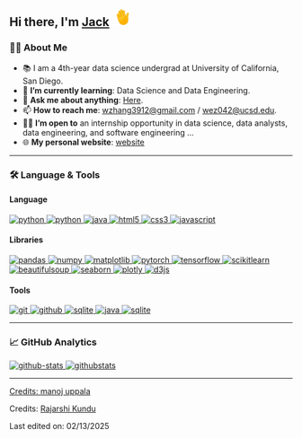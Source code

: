 ## Hi there, I'm [Jack][github] <img src="https://raw.githubusercontent.com/Wzhang3912/Wzhang3912/main/assets/images/hand-waving.gif" width="30px"></h2>

### 🙋‍♂️ About Me

- 📚 I am a 4th-year data science undergrad at University of California, San Diego.
- 🌱 **I’m currently learning**: Data Science and Data Engineering.
- 💬 **Ask me about anything**: [Here][issue].
- 📫 **How to reach me**: wzhang3912@gmail.com / wez042@ucsd.edu.
- 👨‍💻 **I’m open to** an internship opportunity in data science, data analysts, data engineering, and software engineering ...
- 🌐 **My personal website**: [website][website]

---

### 🛠 Language & Tools

<h4 align="left">Language</h4>
<p align="left">
  <a href="https://www.python.org/" target="_blank"> 
    <img src="https://img.shields.io/badge/Python%20-007396.svg?style=for-the-badge&logo=Python&logoColor=FFD43B"
      alt="python"/>
  </a>

  <a href="https://www.w3schools.com/sql/" target="_blank"> 
    <img src="https://img.shields.io/badge/SQL%20-0F80CC.svg?style=for-the-badge&logo=sql"
      alt="python"/>
  </a>

  <a href="https://www.java.com" target="_blank"> 
    <img src="https://img.shields.io/badge/Java-f89820.svg?style=for-the-badge&logo=java&logoColor=white" 
      alt="java"/> 
  </a>

  <a href="https://www.w3.org/html/" target="_blank"> 
    <img src="https://img.shields.io/badge/html-E34F26.svg?style=for-the-badge&logo=html5&logoColor=white"
      alt="html5"/> 
  </a>

  <a href="https://www.w3schools.com/css/" target="_blank">
    <img src="https://img.shields.io/badge/css-1572B6.svg?style=for-the-badge&logo=css3&logoColor=white"
      alt="css3"/>
  </a>

  <a href="https://developer.mozilla.org/en-US/docs/Web/JavaScript" target="_blank"> 
    <img src="https://img.shields.io/badge/Javascript-F7DF1E.svg?style=for-the-badge&logo=javascript&logoColor=black"
      alt="javascript"/> 
  </a>

</p>

<h4 align="left">Libraries</h4>
<p align="left">
  <a href="https://pandas.pydata.org/" target="_blank"> 
    <img src="https://img.shields.io/badge/Pandas-150458?style=for-the-badge&logo=pandas&logoColor=fff"
      alt="pandas"/> 
  </a>

  <a href="https://numpy.org/" target="_blank"> 
    <img src="https://img.shields.io/badge/NumPy-4DABCF?style=for-the-badge&logo=numpy&logoColor=fff"
      alt="numpy"/> 
  </a>

  <a href="https://matplotlib.org/" target="_blank">
    <img src="https://custom-icon-badges.demolab.com/badge/Matplotlib-71D291?style=for-the-badge&logo=matplotlib&logoColor=fff" alt="matplotlib"/>
  </a>

  <a href="https://pytorch.org/" target="_blank"> 
    <img src="https://img.shields.io/badge/PyTorch-EE4C2C.svg?style=for-the-badge&logo=PyTorch&logoColor=white"
      alt="pytorch"/> 
  </a>

  <a href="https://www.tensorflow.org/" target="_blank"> 
    <img src="https://img.shields.io/badge/TensorFlow-FF6F00.svg?style=for-the-badge&logo=Tensorflow&logoColor=white"
      alt="tensorflow"/> 
  </a>

  <a href="https://scikit-learn.org/" target="_blank"> 
    <img src="https://img.shields.io/badge/Scikit Learn-29ABE2.svg?style=for-the-badge&logo=Scikitlearn&logoColor=white"
      alt="scikitlearn"/> 
  </a>

  <a href="https://www.crummy.com/software/BeautifulSoup/bs4/doc/" target="_blank"> 
    <img src="https://img.shields.io/badge/Beautiful Soup-34b9ab.svg?style=for-the-badge&logo=BeautifulSoup&logoColor=white"
      alt="beautifulsoup"/> 
  </a>

  <a href="https://seaborn.pydata.org/" target="_blank"> 
    <img src="https://img.shields.io/badge/seaborn-1f77b4.svg?style=for-the-badge&logo=seaborn&logoColor=white"
      alt="seaborn"/> 
  </a>

  <a href="https://plotly.com/" target="_blank"> 
    <img src="https://img.shields.io/badge/plotly-2a3f5f.svg?style=for-the-badge&logo=plotly&logoColor=white"
      alt="plotly"/> 
  </a>

  <a href="https://d3js.org/" target="_blank"> 
    <img src="https://img.shields.io/badge/D3.js-F9A03C.svg?style=for-the-badge&logo=d3&logoColor=white"
      alt="d3js"/> 
  </a>


</p>

<h4 align="left">Tools</h4>
<p align="left">
  <a href="https://git-scm.com/" target="_blank">
    <img src="https://img.shields.io/badge/git-F05032.svg?style=for-the-badge&logo=git&logoColor=white"
      alt="git"/>
  </a>

  <a href="https://github.com/Wzhang3912" target="_blank">
    <img src="https://img.shields.io/badge/github-181717.svg?style=for-the-badge&logo=github&logoColor=white" alt="github"/>
  </a>

  <a href="https://jupyter.org/" target="_blank"> 
  <img src="https://img.shields.io/badge/Jupyter-F26D21.svg?style=for-the-badge&logo=jupyter&logoColor=white"
    alt="sqlite"/>
  </a>

  <a href="https://www.postgresql.org" target="_blank"> 
    <img src="https://img.shields.io/badge/Postgres-%23316192.svg?style=for-the-badge&logo=postgresql&logoColor=white"
      alt="java"/>
  </a>

  <a href="https://www.sqlite.org/" target="_blank"> 
    <img src="https://img.shields.io/badge/SQLite-%2307405e.svg?style=for-the-badge&logo=sqlite&logoColor=white"
      alt="sqlite"/>
  </a>

</p>

---

### 📈 GitHub Analytics

<a href="https://github.com/Wzhang3912">
  <img height="160em" src="https://github-readme-stats.vercel.app/api/?username=Wzhang3912&&show_icons=true&theme=trasparent&hide_rank=True" alt="github-stats"/>
  <img height="160em" src="https://github-readme-stats.vercel.app/api/top-langs/?username=Wzhang3912&theme=trasparent&hide=html,scss" alt="githubstats"/>
</div>


---

Credits: [manoj uppala](https://github.com/manojuppala)

Credits: [Rajarshi Kundu](https://github.com/Elanza-48)

Last edited on: 02/13/2025

[resume]: https://wzhang3912.github.io/assets/files/resume.pdf
[github]: https://github.com/Wzhang3912
[linkedin]: https://www.linkedin.com/in/wzhang3912/
[issue]: https://github.com/Wzhang3912/Wzhang3912/issues
[website]: https://wzhang3912.github.io
